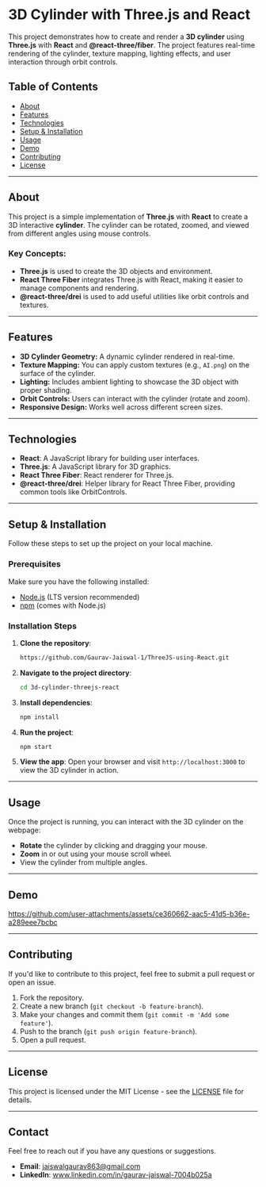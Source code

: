 
# 3D Cylinder with Three.js and React

This project demonstrates how to create and render a **3D cylinder** using **Three.js** with **React** and **@react-three/fiber**. The project features real-time rendering of the cylinder, texture mapping, lighting effects, and user interaction through orbit controls.

## Table of Contents
- [About](#about)
- [Features](#features)
- [Technologies](#technologies)
- [Setup & Installation](#setup--installation)
- [Usage](#usage)
- [Demo](#demo)
- [Contributing](#contributing)
- [License](#license)

---

## About

This project is a simple implementation of **Three.js** with **React** to create a 3D interactive **cylinder**. The cylinder can be rotated, zoomed, and viewed from different angles using mouse controls.

### Key Concepts:
- **Three.js** is used to create the 3D objects and environment.
- **React Three Fiber** integrates Three.js with React, making it easier to manage components and rendering.
- **@react-three/drei** is used to add useful utilities like orbit controls and textures.

---

## Features

- **3D Cylinder Geometry:** A dynamic cylinder rendered in real-time.
- **Texture Mapping:** You can apply custom textures (e.g., `AI.png`) on the surface of the cylinder.
- **Lighting:** Includes ambient lighting to showcase the 3D object with proper shading.
- **Orbit Controls:** Users can interact with the cylinder (rotate and zoom).
- **Responsive Design:** Works well across different screen sizes.

---

## Technologies

- **React**: A JavaScript library for building user interfaces.
- **Three.js**: A JavaScript library for 3D graphics.
- **React Three Fiber**: React renderer for Three.js.
- **@react-three/drei**: Helper library for React Three Fiber, providing common tools like OrbitControls.

---

## Setup & Installation

Follow these steps to set up the project on your local machine.

### Prerequisites

Make sure you have the following installed:
- [Node.js](https://nodejs.org/en/) (LTS version recommended)
- [npm](https://www.npmjs.com/) (comes with Node.js)

### Installation Steps

1. **Clone the repository**:
   ```bash
   https://github.com/Gaurav-Jaiswal-1/ThreeJS-using-React.git
   ```

2. **Navigate to the project directory**:
   ```bash
   cd 3d-cylinder-threejs-react
   ```

3. **Install dependencies**:
   ```bash
   npm install
   ```

4. **Run the project**:
   ```bash
   npm start
   ```

5. **View the app**:
   Open your browser and visit `http://localhost:3000` to view the 3D cylinder in action.

---

## Usage

Once the project is running, you can interact with the 3D cylinder on the webpage:
- **Rotate** the cylinder by clicking and dragging your mouse.
- **Zoom** in or out using your mouse scroll wheel.
- View the cylinder from multiple angles.

---

## Demo



https://github.com/user-attachments/assets/ce360662-aac5-41d5-b36e-a289eee7bcbc



---

## Contributing

If you'd like to contribute to this project, feel free to submit a pull request or open an issue.

1. Fork the repository.
2. Create a new branch (`git checkout -b feature-branch`).
3. Make your changes and commit them (`git commit -m 'Add some feature'`).
4. Push to the branch (`git push origin feature-branch`).
5. Open a pull request.

---

## License

This project is licensed under the MIT License - see the [LICENSE](LICENSE) file for details.

---

## Contact

Feel free to reach out if you have any questions or suggestions.

- **Email**: jaiswalgaurav863@gmail.com
- **LinkedIn**: www.linkedin.com/in/gaurav-jaiswal-7004b025a


